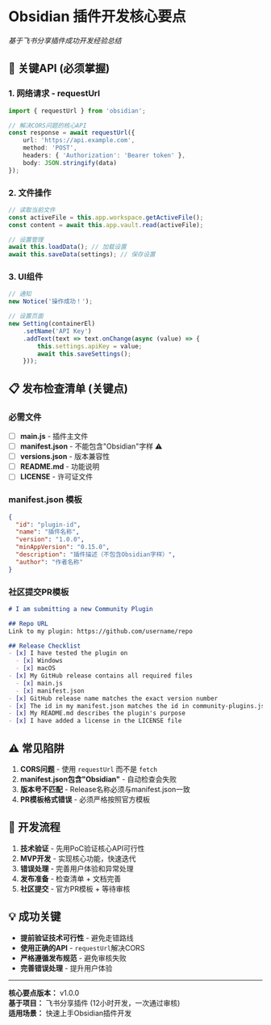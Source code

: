 # Obsidian 插件开发核心要点

*基于飞书分享插件成功开发经验总结*

## 🎯 关键API (必须掌握)

### 1. 网络请求 - requestUrl
```typescript
import { requestUrl } from 'obsidian';

// 解决CORS问题的核心API
const response = await requestUrl({
    url: 'https://api.example.com',
    method: 'POST',
    headers: { 'Authorization': 'Bearer token' },
    body: JSON.stringify(data)
});
```

### 2. 文件操作
```typescript
// 读取当前文件
const activeFile = this.app.workspace.getActiveFile();
const content = await this.app.vault.read(activeFile);

// 设置管理
await this.loadData(); // 加载设置
await this.saveData(settings); // 保存设置
```

### 3. UI组件
```typescript
// 通知
new Notice('操作成功！');

// 设置页面
new Setting(containerEl)
    .setName('API Key')
    .addText(text => text.onChange(async (value) => {
        this.settings.apiKey = value;
        await this.saveSettings();
    }));
```

## 📋 发布检查清单 (关键点)

### 必需文件
- [ ] **main.js** - 插件主文件
- [ ] **manifest.json** - 不能包含"Obsidian"字样 ⚠️
- [ ] **versions.json** - 版本兼容性
- [ ] **README.md** - 功能说明
- [ ] **LICENSE** - 许可证文件

### manifest.json 模板
```json
{
  "id": "plugin-id",
  "name": "插件名称",
  "version": "1.0.0",
  "minAppVersion": "0.15.0",
  "description": "插件描述（不包含Obsidian字样）",
  "author": "作者名称"
}
```

### 社区提交PR模板
```markdown
# I am submitting a new Community Plugin

## Repo URL
Link to my plugin: https://github.com/username/repo

## Release Checklist
- [x] I have tested the plugin on
  - [x] Windows
  - [x] macOS
- [x] My GitHub release contains all required files
  - [x] main.js
  - [x] manifest.json
- [x] GitHub release name matches the exact version number
- [x] The id in my manifest.json matches the id in community-plugins.json
- [x] My README.md describes the plugin's purpose
- [x] I have added a license in the LICENSE file
```

## ⚠️ 常见陷阱

1. **CORS问题** - 使用 `requestUrl` 而不是 `fetch`
2. **manifest.json包含"Obsidian"** - 自动检查会失败
3. **版本号不匹配** - Release名称必须与manifest.json一致
4. **PR模板格式错误** - 必须严格按照官方模板

## 🚀 开发流程

1. **技术验证** - 先用PoC验证核心API可行性
2. **MVP开发** - 实现核心功能，快速迭代
3. **错误处理** - 完善用户体验和异常处理
4. **发布准备** - 检查清单 + 文档完善
5. **社区提交** - 官方PR模板 + 等待审核

## 💡 成功关键

- **提前验证技术可行性** - 避免走错路线
- **使用正确的API** - `requestUrl`解决CORS
- **严格遵循发布规范** - 避免审核失败
- **完善错误处理** - 提升用户体验

---

**核心要点版本：** v1.0.0  
**基于项目：** 飞书分享插件 (12小时开发，一次通过审核)  
**适用场景：** 快速上手Obsidian插件开发

